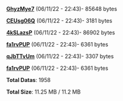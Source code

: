 [**GhyzMye7**](/data/GhyzMye7.txt) (06/11/22 - 22:43)- 85648 bytes

[**CEUsg06Q**](/data/CEUsg06Q.txt) (06/11/22 - 22:43)- 3181 bytes

[**4kSLazsP**](/data/4kSLazsP.txt) (06/11/22 - 22:43)- 86902 bytes

[**fa1rvPUP**](/data/fa1rvPUP.txt) (06/11/22 - 22:43)- 6361 bytes

[**qJbTTvUm**](/data/qJbTTvUm.txt) (06/11/22 - 22:43)- 3307 bytes

[**fa1rvPUP**](/data/fa1rvPUP.txt) (06/11/22 - 22:43)- 6361 bytes

**Total Datas**: 1958

**Total Size**: 11.25 MB / 11.2 MB